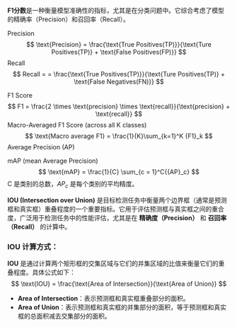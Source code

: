 **F1分数**是一种衡量模型准确性的指标，尤其是在分类问题中。它综合考虑了模型的精确率（Precision）和召回率（Recall）。

Precision
$$
\text{Precision} = \frac{\text{True Positives(TP)}}{\text{Ture Positives(TP)} + \text{False Positives(FP)}}
$$
Recall
$$
Recall = = \frac{\text{True Positives(TP)}}{\text{Ture Positives(TP)} + \text{False Negatives(FN)}}
$$

F1 Score
$$
F1 = \frac{2 \times \text{precision} \times \text{recall}}{\text{precision} + \text{recall}}
$$
Macro-Averaged F1 Score (across all K classes)
$$
\text{Macro average F1} = \frac{1}{K}\sum_{k=1}^K {F1}_k
$$
Average Precision (AP)

mAP (mean Average Precision)
$$
\text{mAP} = \frac{1}{C} \sum_{c = 1}^C{{AP}_c}
$$
C 是类别的总数，${AP}_c$ 是每个类别的平均精度。

**IOU (Intersection over Union)** 是目标检测任务中衡量两个边界框（通常是预测框和真实框）重叠程度的一个重要指标。它用于评估预测框与真实框之间的重合度，广泛用于检测任务中的性能评估，尤其是在 **精确度（Precision）** 和 **召回率（Recall）** 的计算中。

### IOU 计算方式：

**IOU** 是通过计算两个矩形框的交集区域与它们的并集区域的比值来衡量它们的重叠程度。具体公式如下：
$$
\text{IOU} = \frac{\text{Area of Intersection}}{\text{Area of Union}}
$$

- **Area of Intersection**：表示预测框和真实框重叠部分的面积。
- **Area of Union**：表示预测框和真实框的并集部分的面积，等于预测框和真实框的总面积减去交集部分的面积。